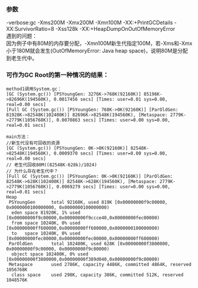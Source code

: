 ### 参数
-verbose:gc -Xms200M -Xmx200M -Xmn100M -XX:+PrintGCDetails -XX:SurvivorRatio=8 -Xss128k -XX:+HeapDumpOnOutOfMemoryError  
遇到的问题：  
因为例子中有80M的内存要分配，-Xmn100M新生代指定100M，若-Xms和-Xmx小于180M就会发生(OutOfMemoryError: Java heap space)，说明80M是分配到老生代中。

### 可作为GC Root的第一种情况的结果：  
```
method1调用System.gc：  
[GC (System.gc()) [PSYoungGen: 3276K->768K(92160K)] 85196K->82696K(194560K), 0.0017456 secs] [Times: user=0.01 sys=0.00, real=0.00 secs] 
[Full GC (System.gc()) [PSYoungGen: 768K->0K(92160K)] [ParOldGen: 81928K->82548K(102400K)] 82696K->82548K(194560K), [Metaspace: 2779K->2779K(1056768K)], 0.0070863 secs] [Times: user=0.00 sys=0.00, real=0.01 secs] 

main方法：  
//新生代没有可回收的资源  
[GC (System.gc()) [PSYoungGen: 0K->0K(92160K)] 82548K->82548K(194560K), 0.0009370 secs] [Times: user=0.00 sys=0.00, real=0.00 secs] 
// 老生代回收80M((82548K-628k)/1024)
// 为什么存在老生代中？
[Full GC (System.gc()) [PSYoungGen: 0K->0K(92160K)] [ParOldGen: 82548K->628K(102400K)] 82548K->628K(194560K), [Metaspace: 2779K->2779K(1056768K)], 0.0069279 secs] [Times: user=0.00 sys=0.00, real=0.01 secs] 
Heap
 PSYoungGen      total 92160K, used 819K [0x00000000f9c00000, 0x0000000100000000, 0x0000000100000000)
  eden space 81920K, 1% used [0x00000000f9c00000,0x00000000f9ccce40,0x00000000fec00000)
  from space 10240K, 0% used [0x00000000ff600000,0x00000000ff600000,0x0000000100000000)
  to   space 10240K, 0% used [0x00000000fec00000,0x00000000fec00000,0x00000000ff600000)
 ParOldGen       total 102400K, used 628K [0x00000000f3800000, 0x00000000f9c00000, 0x00000000f9c00000)
  object space 102400K, 0% used [0x00000000f3800000,0x00000000f389d040,0x00000000f9c00000)
 Metaspace       used 2786K, capacity 4486K, committed 4864K, reserved 1056768K
  class space    used 298K, capacity 386K, committed 512K, reserved 1048576K

```
